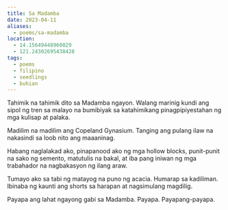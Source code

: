 ```yaml
---
title: Sa Madamba
date: 2023-04-11
aliases:
  - poems/sa-madamba
location:
  - 14.15649448960029
  - 121.24302695438428
tags:
  - poems
  - filipino
  - seedlings
  - buhian
---
```

Tahimik na tahimik dito sa Madamba ngayon. Walang marinig kundi ang sipol ng tren sa malayo na bumibiyak sa katahimikang pinagpipiyestahan ng mga kulisap at palaka.

Madilim na madilim ang Copeland Gynasium. Tanging ang pulang ilaw na nakasindi sa loob nito ang maaaninag.

Habang naglalakad ako, pinapanood ako ng mga hollow blocks, punit-punit na sako ng semento, matutulis na bakal, at iba pang iniwan ng mga trabahador na nagbakasyon ng ilang araw.

Tumayo ako sa tabi ng matayog na puno ng acacia. Humarap sa kadiliman. Ibinaba ng kaunti ang shorts sa harapan at nagsimulang magdilig.

Payapa ang lahat ngayong gabi sa Madamba. Payapa. Payapang-payapa.